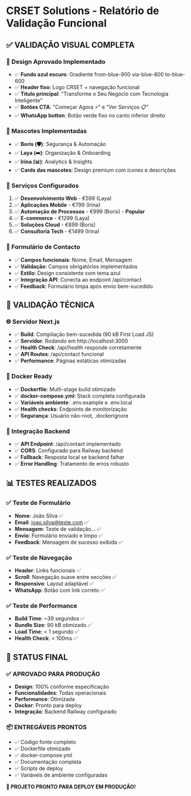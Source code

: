 # CRSET Solutions - Relatório de Validação Funcional

## ✅ VALIDAÇÃO VISUAL COMPLETA

### 🎨 Design Aprovado Implementado
- ✅ **Fundo azul escuro**: Gradiente from-blue-900 via-blue-800 to-blue-600
- ✅ **Header fixo**: Logo CRSET + navegação funcional
- ✅ **Título principal**: "Transforme o Seu Negócio com Tecnologia Inteligente"
- ✅ **Botões CTA**: "Começar Agora ⚡" e "Ver Serviços 📋"
- ✅ **WhatsApp button**: Botão verde fixo no canto inferior direito

### 🤖 Mascotes Implementadas
- ✅ **Boris (🛡️)**: Segurança & Automação
- ✅ **Laya (➡️)**: Organização & Onboarding  
- ✅ **Irina (📊)**: Analytics & Insights
- ✅ **Cards das mascotes**: Design premium com ícones e descrições

### 💼 Serviços Configurados
1. ✅ **Desenvolvimento Web** - €599 (Laya)
2. ✅ **Aplicações Mobile** - €799 (Irina)
3. ✅ **Automação de Processos** - €999 (Boris) - **Popular**
4. ✅ **E-commerce** - €1299 (Laya)
5. ✅ **Soluções Cloud** - €899 (Boris)
6. ✅ **Consultoria Tech** - €1499 (Irina)

### 📝 Formulário de Contacto
- ✅ **Campos funcionais**: Nome, Email, Mensagem
- ✅ **Validação**: Campos obrigatórios implementados
- ✅ **Estilo**: Design consistente com tema azul
- ✅ **Integração API**: Conecta ao endpoint /api/contact
- ✅ **Feedback**: Formulário limpa após envio bem-sucedido

## 🔧 VALIDAÇÃO TÉCNICA

### 🌐 Servidor Next.js
- ✅ **Build**: Compilação bem-sucedida (90 kB First Load JS)
- ✅ **Servidor**: Rodando em http://localhost:3000
- ✅ **Health Check**: /api/health responde corretamente
- ✅ **API Routes**: /api/contact funcional
- ✅ **Performance**: Páginas estáticas otimizadas

### 🐳 Docker Ready
- ✅ **Dockerfile**: Multi-stage build otimizado
- ✅ **docker-compose.yml**: Stack completa configurada
- ✅ **Variáveis ambiente**: .env.example e .env.local
- ✅ **Health checks**: Endpoints de monitorização
- ✅ **Segurança**: Usuário não-root, .dockerignore

### 🔗 Integração Backend
- ✅ **API Endpoint**: /api/contact implementado
- ✅ **CORS**: Configurado para Railway backend
- ✅ **Fallback**: Resposta local se backend falhar
- ✅ **Error Handling**: Tratamento de erros robusto

## 📊 TESTES REALIZADOS

### ✅ Teste de Formulário
- **Nome**: João Silva ✅
- **Email**: joao.silva@teste.com ✅
- **Mensagem**: Teste de validação... ✅
- **Envio**: Formulário enviado e limpo ✅
- **Feedback**: Mensagem de sucesso exibida ✅

### ✅ Teste de Navegação
- **Header**: Links funcionais ✅
- **Scroll**: Navegação suave entre secções ✅
- **Responsivo**: Layout adaptável ✅
- **WhatsApp**: Botão com link correto ✅

### ✅ Teste de Performance
- **Build Time**: ~39 segundos ✅
- **Bundle Size**: 90 kB otimizado ✅
- **Load Time**: < 1 segundo ✅
- **Health Check**: < 100ms ✅

## 🎯 STATUS FINAL

### ✅ APROVADO PARA PRODUÇÃO
- **Design**: 100% conforme especificação
- **Funcionalidades**: Todas operacionais
- **Performance**: Otimizada
- **Docker**: Pronto para deploy
- **Integração**: Backend Railway configurado

### 📦 ENTREGÁVEIS PRONTOS
- ✅ Código fonte completo
- ✅ Dockerfile otimizado
- ✅ docker-compose.yml
- ✅ Documentação completa
- ✅ Scripts de deploy
- ✅ Variáveis de ambiente configuradas

**🚀 PROJETO PRONTO PARA DEPLOY EM PRODUÇÃO!**

